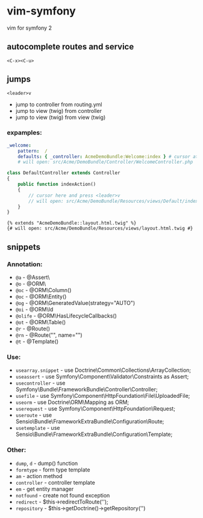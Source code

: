 # vim-symfony

vim for symfony 2

## autocomplete routes and service

`<C-x><C-u>`

## jumps

`<leader>v`

 * jump to controller from routing.yml
 * jump to view (twig) from controller
 * jump to view (twig) from view (twig)

### expamples:

```yaml
_welcome:
    pattern:  /
    defaults: { _controller: AcmeDemoBundle:Welcome:index } # cursor at this line
    # will open: src/Acme/DemoBundle/Controller/WelcomeController.php

```

```php
class DefaultController extends Controller
{
    public function indexAction()
    {
        // cursor here and press <leader>v
        // will open: src/Acme/DemoBundle/Resources/views/Default/index.html.twig
    }
}
```

```jinja
{% extends "AcmeDemoBundle::layout.html.twig" %}
{# will open: src/Acme/DemoBundle/Resources/views/layout.html.twig #}
```

## snippets

### Annotation:

 * `@a` - @Assert\
 * `@o` - @ORM\
 * `@oc` - @ORM\Column()
 * `@oc` - @ORM\Entity()
 * `@og` - @ORM\GeneratedValue(strategy="AUTO")
 * `@oi` - @ORM\Id
 * `@olife` - @ORM\HasLifecycleCallbacks()
 * `@ot` - @ORM\Table()
 * `@r` - @Route()
 * `@rn` - @Route("", name="")
 * `@t` - @Template()

### Use:

 * `usearray.snippet` - use Doctrine\Common\Collections\ArrayCollection;
 * `useassert` - use Symfony\Component\Validator\Constraints as Assert;
 * `usecontroller` - use Symfony\Bundle\FrameworkBundle\Controller\Controller;
 * `usefile` - use Symfony\Component\HttpFoundation\File\UploadedFile;
 * `useorm` - use Doctrine\ORM\Mapping as ORM;
 * `userequest` - use Symfony\Component\HttpFoundation\Request;
 * `useroute` - use Sensio\Bundle\FrameworkExtraBundle\Configuration\Route;
 * `usetemplate` - use Sensio\Bundle\FrameworkExtraBundle\Configuration\Template;

### Other:

 * `dump`, `d` - dump() function
 * `formtype` - form type template
 * `am` - action method
 * `controller` - controller template
 * `em` - get entity manager
 * `notfound` - create not found exception
 * `redirect` - $this->redirectToRoute('');
 * `repository` - $this->getDoctrine()->getRepository('')

